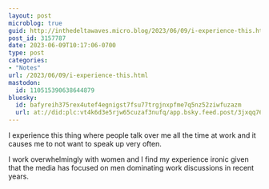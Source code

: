 ```yaml
---
layout: post
microblog: true
guid: http://inthedeltawaves.micro.blog/2023/06/09/i-experience-this.html
post_id: 3157787
date: 2023-06-09T10:17:06-0700
type: post
categories:
- "Notes"
url: /2023/06/09/i-experience-this.html
mastodon:
  id: 110515390638644879
bluesky:
  id: bafyreih375rex4utef4egnigst7fsu77trgjnxpfme7q5nz52ziwfuzazm
  url: at://did:plc:vt4k6d3e5rjw65cuzaf3nufq/app.bsky.feed.post/3jxqq76dpd52s
---
```

I experience this thing where people talk over me all the time at work and it causes me to not want to speak up very often. 

I work overwhelmingly with women and I find my experience ironic given that the media has focused on men dominating work discussions in recent years. 
